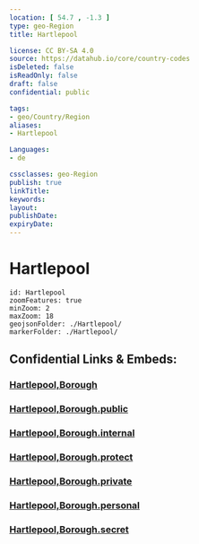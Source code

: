 ```yaml
---
location: [ 54.7 , -1.3 ] 
type: geo-Region
title: Hartlepool

license: CC BY-SA 4.0
source: https://datahub.io/core/country-codes
isDeleted: false
isReadOnly: false
draft: false
confidential: public

tags:
- geo/Country/Region
aliases:
- Hartlepool

Languages:
- de

cssclasses: geo-Region
publish: true
linkTitle: 
keywords: 
layout: 
publishDate: 
expiryDate: 
---
```


# Hartlepool

```leaflet
id: Hartlepool
zoomFeatures: true 
minZoom: 2 
maxZoom: 18
geojsonFolder: ./Hartlepool/
markerFolder: ./Hartlepool/
```


## Confidential Links & Embeds: 

### [Hartlepool,Borough](/_Standards/Earth/Continent/Europe/Europe~North/UK/England/Regions~England/North_East_England/Durham,County/Hartlepool,Borough.md) 

### [Hartlepool,Borough.public](/_public/Earth/Continent/Europe/Europe~North/UK/England/Regions~England/North_East_England/Durham,County/Hartlepool,Borough.public.md) 

### [Hartlepool,Borough.internal](/_internal/Earth/Continent/Europe/Europe~North/UK/England/Regions~England/North_East_England/Durham,County/Hartlepool,Borough.internal.md) 

### [Hartlepool,Borough.protect](/_protect/Earth/Continent/Europe/Europe~North/UK/England/Regions~England/North_East_England/Durham,County/Hartlepool,Borough.protect.md) 

### [Hartlepool,Borough.private](/_private/Earth/Continent/Europe/Europe~North/UK/England/Regions~England/North_East_England/Durham,County/Hartlepool,Borough.private.md) 

### [Hartlepool,Borough.personal](/_personal/Earth/Continent/Europe/Europe~North/UK/England/Regions~England/North_East_England/Durham,County/Hartlepool,Borough.personal.md) 

### [Hartlepool,Borough.secret](/_secret/Earth/Continent/Europe/Europe~North/UK/England/Regions~England/North_East_England/Durham,County/Hartlepool,Borough.secret.md)

